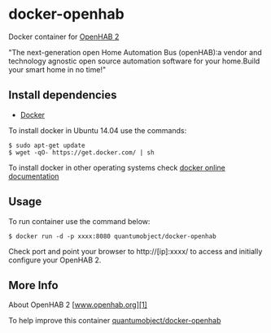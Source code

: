 # docker-openhab
Docker container for [OpenHAB 2][3]

"The next-generation open Home Automation Bus (openHAB):a vendor and technology agnostic open source automation software for your home.Build your smart home in no time!"

## Install dependencies

  - [Docker][2]

To install docker in Ubuntu 14.04 use the commands:

    $ sudo apt-get update
    $ wget -qO- https://get.docker.com/ | sh

 To install docker in other operating systems check [docker online documentation][4]
 
## Usage

To run container use the command below:

    $ docker run -d -p xxxx:8080 quantumobject/docker-openhab

Check port and point your browser to http://[ip]:xxxx/  to access and initially configure your OpenHAB 2.


## More Info

About OpenHAB 2 [www.openhab.org][1]

To help improve this container [quantumobject/docker-openhab][5]

[1]:http://www.openhab.org/
[2]:https://www.docker.com
[3]:https://github.com/openhab/openhab2
[4]:http://docs.docker.com
[5]:https://github.com/QuantumObject/docker-openhab

